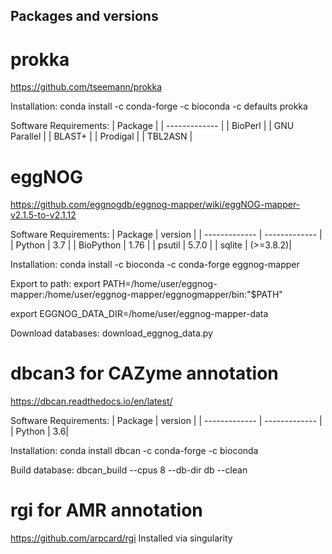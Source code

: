 ## Packages and versions
# prokka
https://github.com/tseemann/prokka

Installation:
conda install -c conda-forge -c bioconda -c defaults prokka

Software Requirements:
| Package | 
| ------------- | 
| BioPerl |
| GNU Parallel | 
| BLAST+ | 
| Prodigal | 
| TBL2ASN |

# eggNOG
https://github.com/eggnogdb/eggnog-mapper/wiki/eggNOG-mapper-v2.1.5-to-v2.1.12

Software Requirements:
| Package | version |
| ------------- | ------------- |
| Python | 3.7 | 
| BioPython | 1.76 | 
| psutil | 5.7.0 | 
| sqlite | (>=3.8.2)| 

Installation:
conda install -c bioconda -c conda-forge eggnog-mapper

Export to path:
export PATH=/home/user/eggnog-mapper:/home/user/eggnog-mapper/eggnogmapper/bin:"$PATH"

export EGGNOG_DATA_DIR=/home/user/eggnog-mapper-data

Download databases: download_eggnog_data.py 

# dbcan3 for CAZyme annotation
https://dbcan.readthedocs.io/en/latest/

Software Requirements:
| Package | version |
| ------------- | ------------- |
| Python | 3.6|

Installation:
conda install dbcan -c conda-forge -c bioconda

Build database:
dbcan_build --cpus 8 --db-dir db --clean

# rgi for AMR annotation
https://github.com/arpcard/rgi
Installed via singularity
